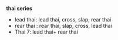 **thai series**
- lead thai: lead thai, cross, slap, rear thai
- rear thai : rear thai,  slap, cross, lead thai
- Thai 7: lead thai+ rear thai